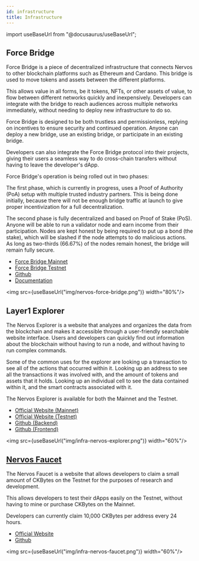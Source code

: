 ```yaml
---
id: infrastructure
title: Infrastructure
---
```

import useBaseUrl from "@docusaurus/useBaseUrl";

## Force Bridge

Force Bridge is a piece of decentralized infrastructure that connects Nervos to other blockchain platforms such as Ethereum and Cardano. This bridge is used to move tokens and assets between the different platforms.

This allows value in all forms, be it tokens, NFTs, or other assets of value, to flow between different networks quickly and inexpensively. Developers can integrate with the bridge to reach audiences across multiple networks immediately, without needing to deploy new infrastructure to do so.

Force Bridge is designed to be both trustless and permissionless, replying on incentives to ensure security and continued operation. Anyone can deploy a new bridge, use an existing bridge, or participate in an existing bridge.

Developers can also integrate the Force Bridge protocol into their projects, giving their users a seamless way to do cross-chain transfers without having to leave the developer's dApp.

Force Bridge's operation is being rolled out in two phases:

The first phase, which is currently in progress, uses a Proof of Authority (PoA) setup with multiple trusted industry partners. This is being done initially, because there will not be enough bridge traffic at launch to give proper incentivization for a full decentralization.

The second phase is fully decentralized and based on Proof of Stake (PoS). Anyone will be able to run a validator node and earn income from their participation. Nodes are kept honest by being required to put up a bond (the stake), which will be slashed if the node attempts to do malicious actions. As long as two-thirds (66.67%) of the nodes remain honest, the bridge will remain fully secure.

* [Force Bridge Mainnet](https://forcebridge.com)
* [Force Bridge Testnet](https://testnet.forcebridge.com)
* [Github](https://github.com/nervosnetwork/force-bridge)
* [Documentation](https://github.com/nervosnetwork/force-bridge/tree/main/docs)

<img src={useBaseUrl("img/nervos-force-bridge.png")}  width="80%"/>

## Layer1 Explorer

The Nervos Explorer is a website that analyzes and organizes the data from the blockchain and makes it accessible through a user-friendly searchable website interface. Users and developers can quickly find out information about the blockchain without having to run a node, and without having to run complex commands.

Some of the common uses for the explorer are looking up a transaction to see all of the actions that occurred within it. Looking up an address to see all the transactions it was involved with, and the amount of tokens and assets that it holds. Looking up an individual cell to see the data contained within it, and the smart contracts associated with it.

The Nervos Explorer is available for both the Mainnet and the Testnet.

* [Official Website (Mainnet)](https://explorer.nervos.org)
* [Official Website (Testnet)](https://explorer.nervos.org/aggron)
* [Github (Backend)](https://github.com/nervosnetwork/ckb-explorer)
* [Github (Frontend)](https://github.com/nervosnetwork/ckb-explorer-frontend)

<img src={useBaseUrl("img/infra-nervos-explorer.png")}  width="60%"/>

## [Nervos Faucet](https://faucet.nervos.org/)

The Nervos Faucet is a website that allows developers to claim a small amount of CKBytes on the Testnet for the purposes of research and development.

This allows developers to test their dApps easily on the Testnet, without having to mine or purchase CKBytes on the Mainnet.

Developers can currently claim 10,000 CKBytes per address every 24 hours.

* [Official Website](https://faucet.nervos.org)
* [Github](https://github.com/nervosnetwork/ckb-testnet-faucet)

<img src={useBaseUrl("img/infra-nervos-faucet.png")}  width="60%"/>

